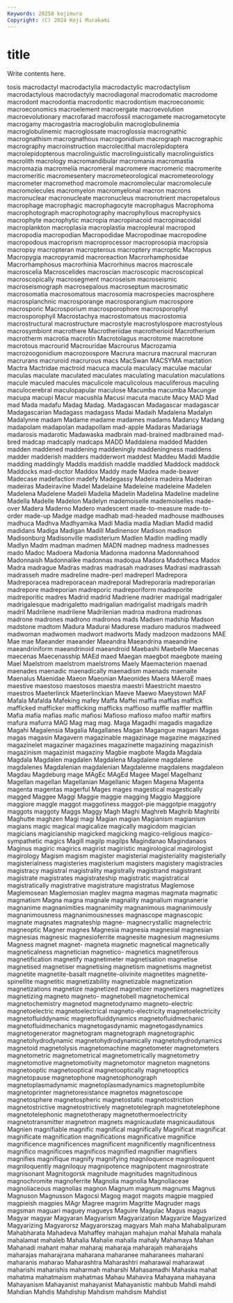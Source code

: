 ```yaml
---
Keywords: 28258 kojimura
Copyright: (C) 2024 Koji Murakami
---
```


# title

Write contents here.



tosis macrodactyl
macrodactylia macrodactylic macrodactylism macrodactylous macrodactyly macrodiagonal macrodomatic macrodome macrodont macrodontia
macrodontic macrodontism macroeconomic macroeconomics macroelement macroergate macroevolution macroevolutionary macrofarad macrofossil
macrogamete macrogametocyte macrogamy macrogastria macroglobulin macroglobulinemia macroglobulinemic macroglossate macroglossia macrognathic
macrognathism macrognathous macrogonidium macrograph macrographic macrography macroinstruction macrolecithal macrolepidoptera macrolepidopterous
macrolinguistic macrolinguistically macrolinguistics macrolith macrology macromandibular macromania macromastia macromazia macromelia
macromeral macromere macromeric macromerite macromeritic macromesentery macrometeorological macrometeorology macrometer macromethod
macromole macromolecular macromolecule macromolecules macromyelon macromyelonal macron macrons macronuclear macronucleate
macronucleus macronutrient macropetalous macrophage macrophagic macrophagocyte macrophagus Macrophoma macrophotograph macrophotography
macrophyllous macrophysics macrophyte macrophytic macropia macropinacoid macropinacoidal macroplankton macroplasia macroplastia
macropleural macropod macropodia macropodian Macropodidae Macropodinae macropodine macropodous macroprism macroprocessor
macroprosopia macropsia macropsy macropteran macropterous macroptery macroptic Macropus Macropygia macropyramid
macroreaction Macrorhamphosidae Macrorhamphosus macrorhinia Macrorhinus macros macroscale macroscelia Macroscelides macroscian
macroscopic macroscopical macroscopically macrosegment macroseism macroseismic macroseismograph macrosepalous macroseptum macrosmatic
macrosomatia macrosomatous macrosomia macrospecies macrosphere macrosplanchnic macrosporange macrosporangium macrospore macrosporic
Macrosporium macrosporophore macrosporophyl macrosporophyll Macrostachya macrostomatous macrostomia macrostructural macrostructure macrostyle
macrostylospore macrostylous macrosymbiont macrothere Macrotheriidae macrotherioid Macrotherium macrotherm macrotia macrotin
Macrotolagus macrotome macrotone macrotous macrourid Macrouridae Macrourus Macrozamia macrozoogonidium macrozoospore
Macrura macrura macrural macruran macrurans macruroid macrurous macs MacSwan MACSYMA
mactation Mactra Mactridae mactroid macuca macula maculacy maculae macular maculas
maculate maculated maculates maculating maculation maculations macule maculed macules maculicole
maculicolous maculiferous maculing maculocerebral maculopapular maculose Macumba macumba Macungie macupa
macupi Macur macushla Macusi macuta macute Macy MAD Mad mad
Mada madafu Madag Madag. Madagascan Madagascar madagascar Madagascarian Madagass madagass
Madai Madaih Madalena Madalyn Madalynne madam Madame madame madames madams
Madancy Madang madapolam madapolan madapollam mad-apple Madaras Madariaga madarosis madarotic
Madawaska madbrain mad-brained madbrained mad-bred madcap madcaply madcaps MADD Maddalena
madded Madden madden maddened maddening maddeningly maddeningness maddens madder madderish
madders madderwort maddest Maddeu Maddi Maddie madding maddingly Maddis maddish
maddle maddled Maddock maddock Maddocks mad-doctor Maddox Maddy made Madea
made-beaver Madecase madefaction madefy Madegassy Madeira madeira Madeiran madeiras Madeiravine
Madel Madelaine Madeleine madeleine Madelen Madelena Madelene Madeli Madelia Madelin
Madelina Madeline madeline Madella Madelle Madelon Madelyn mademoiselle mademoiselles made-over
Madera Maderno Madero madescent made-to-measure made-to-order made-up Madge madge madhab
mad-headed madhouse madhouses madhuca Madhva Madhyamika Madi Madia madia Madian
Madid madid madidans Madiga Madigan Madill Madinensor Madison madison Madisonburg
Madisonville madisterium Madlen Madlin madling madly Madlyn Madm madman madmen
MADN madnep madness madnesses mado Madoc Madoera Madonia Madonna madonna
Madonnahood Madonnaish Madonnalike madonnas madoqua Madora Madotheca Madox Madra madrague
Madras madras madrasah madrases Madrasi madrassah madrasseh madre madreline madre-perl
madreperl Madrepora Madreporacea madreporacean madreporal Madreporaria madreporarian madrepore madreporian madreporic
madreporiform madreporite madreporitic madres Madrid madrid Madriene madrier madrigal madrigaler
madrigalesque madrigaletto madrigalian madrigalist madrigals madrih madril Madrilene madrilene Madrilenian
madroa madrona madronas madrone madrones madrono madronos mads Madsen madship
Madson madstone madtom Madura Madurai Madurese maduro maduros madweed madwoman
madwomen madwort madworts Mady madzoon madzoons MAE Mae mae Maeander
maeander Maeandra Maeandrina maeandrine maeandriniform maeandrinoid maeandroid Maebashi Maebelle Maecenas
maecenas Maecenasship MAEd maed Maegan maegbot maegbote maeing Mael Maelstrom
maelstrom maelstroms Maely Maemacterion maenad maenades maenadic maenadically maenadism maenads
maenaite Maenalus Maenidae Maeon Maeonian Maeonides Maera MAeroE maes maestive
maestoso maestosos maestra maestri Maestricht maestro maestros Maeterlinck Maeterlinckian Maeve
Maewo Maeystown MAF Mafala Mafalda Mafeking mafey Maffa Maffei maffia
maffias maffick mafficked mafficker mafficking mafficks maffioso maffle maffler mafflin
Mafia mafia mafias mafic mafiosi Mafioso mafioso mafoo maftir maftirs
mafura mafurra MAG Mag mag mag. Maga Magadhi magadis magadize
Magahi Magalensia Magalia Magallanes Magan Magangue magani Magas magas magasin
Magavern magazinable magazinage magazine magazined magazinelet magaziner magazines magazinette magazining
magazinish magazinism magazinist magaziny Magbie magbote Magda Magdaia Magdala Magdalen
magdalen Magdalena Magdalene magdalene magdalenes Magdalenian magdalenian Magdalenne magdalens magdaleon
Magdau Magdeburg mage MAgEc MAgEd Magee Magel Magelhanz Magellan magellan
Magellanian Magellanic Magen Magena Magenta magenta magentas magerful Mages mages
magestical magestically magged Maggee Maggi Maggie maggie magging Maggio Maggiore
maggiore maggle maggot maggotiness maggot-pie maggotpie maggotry maggots maggoty Maggs
Maggy Magh Maghi Maghreb Maghrib Maghribi Maghutte maghzen Magi magi
Magian magian Magianism magianism magians magic magical magicalize magically magicdom
magician magicians magicianship magicked magicking magico-religious magico-sympathetic magics Magill magilp
magilps Magindanao Magindanaos Maginus magiric magirics magirist magiristic magirological magirologist
magirology Magism magism magister magisterial magisteriality magisterially magisterialness magisteries magisterium
magisters magistery magistracies magistracy magistral magistrality magistrally magistrand magistrant magistrate
magistrates magistrateship magistratic magistratical magistratically magistrative magistrature magistratus Maglemose Maglemosean
Maglemosian maglev magma magmas magmata magmatic magmatism Magna magna magnale
magnality magnalium magnanerie magnanime magnanimities magnanimity magnanimous magnanimously magnanimousness magnanimousnesses
magnascope magnascopic magnate magnates magnateship magne- magnecrystallic magnelectric magneoptic Magner
magnes Magnesia magnesia magnesial magnesian magnesias magnesic magnesioferrite magnesite magnesium
magnesiums Magness magnet magnet- magneta magnetic magnetical magnetically magneticalness magnetician
magnetico- magnetics magnetiferous magnetification magnetify magnetimeter magnetisation magnetise magnetised magnetiser
magnetising magnetism magnetisms magnetist magnetite magnetite-basalt magnetite-olivinite magnetites magnetite-spinellite magnetitic
magnetizability magnetizable magnetization magnetizations magnetize magnetized magnetizer magnetizers magnetizes magnetizing
magneto magneto- magnetobell magnetochemical magnetochemistry magnetod magnetodynamo magneto-electric magnetoelectric magnetoelectrical
magneto-electricity magnetoelectricity magnetofluiddynamic magnetofluiddynamics magnetofluidmechanic magnetofluidmechanics magnetogasdynamic magnetogasdynamics magnetogenerator magnetogram
magnetograph magnetographic magnetohydrodynamic magnetohydrodynamically magnetohydrodynamics magnetoid magnetolysis magnetomachine magnetometer magnetometers
magnetometric magnetometrical magnetometrically magnetometry magnetomotive magnetomotivity magnetomotor magneton magnetons magnetooptic
magnetooptical magnetooptically magnetooptics magnetopause magnetophone magnetophonograph magnetoplasmadynamic magnetoplasmadynamics magnetoplumbite magnetoprinter
magnetoresistance magnetos magnetoscope magnetosphere magnetospheric magnetostatic magnetostriction magnetostrictive magnetostrictively magnetotelegraph
magnetotelephone magnetotelephonic magnetotherapy magnetothermoelectricity magnetotransmitter magnetron magnets magnicaudate magnicaudatous Magnien
magnifiable magnific magnifical magnifically Magnificat magnificat magnificate magnification magnifications magnificative
magnifice magnificence magnificences magnificent magnificently magnificentness magnifico magnificoes magnificos magnified
magnifier magnifiers magnifies magnifique magnify magnifying magniloquence magniloquent magniloquently magniloquy
magnipotence magnipotent magnirostrate magnisonant Magnitogorsk magnitude magnitudes magnitudinous magnochromite magnoferrite
Magnolia magnolia Magnoliaceae magnoliaceous magnolias magnon Magnum magnum magnums Magnus
Magnuson Magnusson Magocsi Magog magot magots magpie magpied magpieish magpies
MAgr Magree magrim Magritte Magruder mags magsman maguari maguey magueys
Maguire Magulac Magus magus Magyar magyar Magyaran Magyarism Magyarization Magyarize
Magyarized Magyarizing Magyarorsz Magyarorszag magyars Mah maha Mahabalipuram Mahabharata Mahadeva
Mahaffey mahajan mahajun mahal Mahala mahala mahalamat mahaleb Mahalia Mahalie
mahalla mahaly Mahamaya Mahan Mahanadi mahant mahar maharaj maharaja maharajah
maharajahs maharajas maharajrana maharana maharanee maharanees maharani maharanis maharao Maharashtra
Maharashtri maharawal maharawat maharishi maharishis maharmah maharshi Mahasamadhi Mahaska mahat
mahatma mahatmaism mahatmas Mahau Mahavira Mahayana mahayana Mahayanism Mahayanist mahayanist
Mahayanistic mahbub Mahdi mahdi Mahdian Mahdis Mahdiship Mahdism mahdism Mahdist
